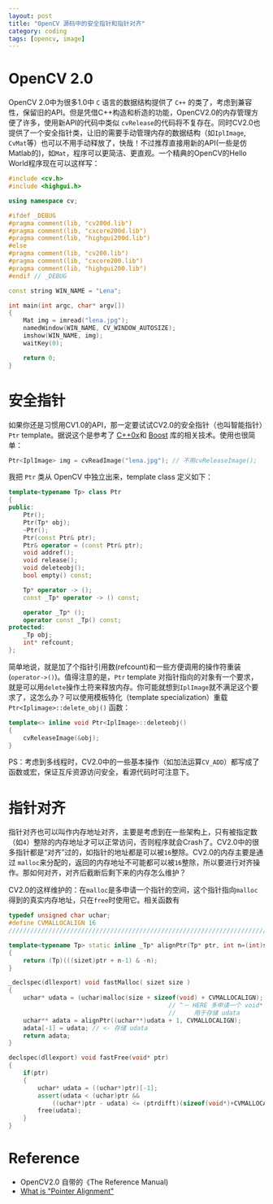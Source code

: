 ```yaml
---
layout: post
title: "OpenCV 源码中的安全指针和指针对齐"
category: coding
tags: [opencv, image]
---
```


# OpenCV 2.0

OpenCV 2.0中为很多1.0中 `C` 语言的数据结构提供了 `C++` 的类了，考虑到兼容性，保留旧的API。但是凭借C++构造和析造的功能，OpenCV2.0的内存管理方便了许多，使用新API的代码中类似 `cvRelease`的代码将不复存在。同时CV2.0也提供了一个安全指针类，让旧的需要手动管理内存的数据结构（如`IplImage`, `CvMat`等）也可以不用手动释放了，快哉！不过推荐直接用新的API(一些是仿Matlab的)，如`Mat`，程序可以更简洁、更直观。一个精典的OpenCV的Hello World程序现在可以这样写：

```cpp
#include <cv.h>
#include <highgui.h>

using namespace cv;

#ifdef _DEBUG
#pragma comment(lib, "cv200d.lib")
#pragma comment(lib, "cxcore200d.lib")
#pragma comment(lib, "highgui200d.lib")
#else
#pragma comment(lib, "cv200.lib")
#pragma comment(lib, "cxcore200.lib")
#pragma comment(lib, "highgui200.lib")
#endif // _DEBUG

const string WIN_NAME = "Lena";

int main(int argc, char* argv[])
{
    Mat img = imread("lena.jpg");
    namedWindow(WIN_NAME, CV_WINDOW_AUTOSIZE);
    imshow(WIN_NAME, img);
    waitKey(0);

    return 0;
}
```

# 安全指针
如果你还是习惯用CV1.0的API，那一定要试试CV2.0的安全指针（也叫智能指针）`Ptr` template。据说这个是参考了 [C++0x](http://en.wikipedia.org/wiki/C%2B%2B0x)和 [Boost](http://en.wikipedia.org/wiki/Boost_C%2B%2B_Libraries) 库的相关技术。使用也很简单：

```cpp
Ptr<IplImage> img = cvReadImage("lena.jpg"); // 不用cvReleaseImage();
```

我把 `Ptr` 类从 OpenCV 中独立出来，template class 定义如下：

```cpp
template<typename Tp> class Ptr
{
public:
    Ptr();
    Ptr(Tp* obj);
    ~Ptr();
    Ptr(const Ptr& ptr);
    Ptr& operator = (const Ptr& ptr);
    void addref(); 
    void release();
    void deleteobj();
    bool empty() const;

    Tp* operator -> ();
    const _Tp* operator -> () const;

    operator _Tp* ();
    operator const _Tp() const;
protected:
    _Tp obj;
    int* refcount;
};
```

简单地说，就是加了个指针引用数(refcount)和一些方便调用的操作符重装(`operator->()`)。值得注意的是，`Ptr` template 对指针指向的对象有一个要求，就是可以用`delete`操作土符来释放内存。你可能就想到`IplImage`就不满足这个要求了，这怎么办？可以使用模板特化（template specialization）重载 `Ptr<Iplimage>::delete_obj()` 函数：

```cpp
template<> inline void Ptr<IplImage>::deleteobj()
{
    cvReleaseImage(&obj);
}
```

PS：考虑到多线程时，CV2.0中的一些基本操作（如加法运算`CV_ADD`）都写成了函数或宏，保证互斥资源访问安全，看源代码时可注意下。

# 指针对齐

指针对齐也可以叫作内存地址对齐，主要是考虑到在一些架构上，只有被指定数（如`4`）整除的内存地址才可以正常访问，否则程序就会Crash了。CV2.0中的很多指针都是“对齐”过的，如指针的地址都是可以被`16`整除。CV2.0的内存主要是通过 `malloc`来分配的，返回的内存地址不可能都可以被`16`整除，所以要进行对齐操作。那如何对齐，对齐后截断后剩下来的内存怎么维护？

CV2.0的这样维护的：在`malloc`是多申请一个指针的空间，这个指针指向`malloc`得到的真实内存地址，只在`free`时使用它。相关函数有

```cpp
typedef unsigned char uchar;
#define CVMALLOCALIGN 16
//////////////////////////////////////////////////////////////////////////

template<typename Tp> static inline _Tp* alignPtr(Tp* ptr, int n=(int)sizeof(Tp))
{
    return (Tp)(((sizet)ptr + n-1) & -n);
}

_declspec(dllexport) void fastMalloc( sizet size )
{
    uchar* udata = (uchar)malloc(size + sizeof(void) + CVMALLOCALIGN); 
                                            // ^－ HERE 多申请一个 void* 的空间，
                                            //     用于存储 udata
    uchar** adata = alignPtr((uchar**)udata + 1, CVMALLOCALIGN);
    adata[-1] = udata; // <- 存储 udata
    return adata;
}

declspec(dllexport) void fastFree(void* ptr)
{
    if(ptr)
    {
        uchar* udata = ((uchar*)ptr)[-1];
        assert(udata < (uchar)ptr &&
            ((uchar*)ptr - udata) <= (ptrdifft)(sizeof(void*)+CVMALLOCALIGN)); 
        free(udata);
    }
}
```

# Reference

- OpenCV2.0 自带的《The Reference Manual)
- [What is "Pointer Alignment"](http://bytes.com/topic/c/answers/213142-what-pointer-alignment)
</ol>
